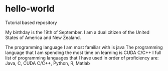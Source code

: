 # hello-world
Tutorial based repository

My birthday is the 19th of September.
I am a dual citizen of the United States of America and New Zealand.

The programming language I am most familiar with is java
The programming language that I am spending the most time on learning is CUDA C/C++
I full list of programming languages that I have used in order of proficiency are:
Java, C, CUDA C/C++, Python, R, Matlab
